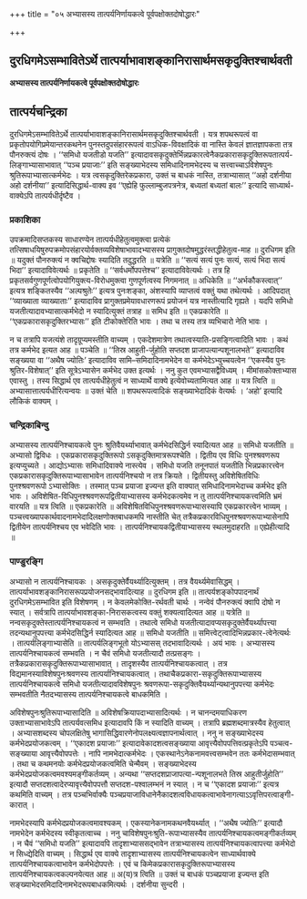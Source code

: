 +++
title = "०५ अभ्यासस्य तात्पर्यनिर्णायकत्वे पूर्वपक्षोक्तदोषोद्धारः"

+++


## दुरधिगमेऽसम्भावितेऽर्थे तात्पर्याभावाशङ्कानिरासार्थमसकृदुक्तिश्चार्थवती

**अभ्यासस्य तात्पर्यनिर्णायकत्वे पूर्वपक्षोक्तदोषोद्धारः**

## **तात्पर्यचन्द्रिका**

दुरधिगमेऽसम्भावितेऽर्थे तात्पर्याभावाशङ्कानिरासार्थमसकृदुक्तिश्चार्थवती । यत्र शपथरूपत्वं वा प्रकृतोपयोगिप्रमेयान्तरकथनेन पुनस्तदुपसंहाररूपत्वं वाऽधिक-विवक्षादिकं वा नास्ति केवलं ज्ञातज्ञापकता तत्र पौनरुक्त्यं दोषः । ‘‘समिधो यजतीडो यजति’’ इत्यादावसकृदुक्तेर्भिन्नप्रकारत्वेनैकप्रकारासकृदुक्तिरूपतात्पर्य-लिङ्गाभ्यासाभावात् ‘‘पञ्च प्रयाजाः’’ इति सङ्ख्याभेदस्य समिधादिनामभेदस्य च सत्त्वाच्चाऽविशेषपुनः श्रुतिरूपाभ्यासात्कर्मभेदः । यत्र त्वसकृदुक्तिरेकप्रकारा, उक्तं च बाधकं नास्ति, तत्राभ्यासात् ‘‘अहो दर्शनीया अहो दर्शनीया’’ इत्यादिसिद्धार्थ-वाक्य इव ‘‘एह्येहि फुल्लाम्बुजपत्रनेत्र, बध्यतां बध्यतां बालः’’ इत्यादि साध्यार्थ-वाक्येऽपि तात्पर्यधीर्दृष्टैव ।

### **प्रकाशिका**

उपक्रमादिसप्तकस्य साधारण्येन तात्पर्यधीहेतुत्वमुक्त्वा प्रत्येकं तत्सिषाधयिषुरुपक्रमोपसंहारयोर्वक्तव्यविशेषाभावादभ्यासस्य प्रागुक्तदोषमुद्धरंस्तद्धीहेतुत्व-माह ॥ दुरधिगम इति ॥ यदुक्तं पौनरुक्त्यं न क्वचिद्दोषः स्यादिति तदुद्धरति ॥ यत्रेति ॥ ‘‘सत्यं सत्यं पुनः सत्यं, सत्यं भिदा सत्यं भिदा’’ इत्यादाविवेत्यर्थः ॥ प्रकृतेति ॥ ‘‘सर्वधर्मोपपत्तेश्च’’ इत्यादाविवेत्यर्थः । तत्र हि प्रकृतसर्वगुणपूर्णत्वोपयोगियुक्त्य-विरोधमुक्त्वा गुणपूर्णत्वस्य निगमनात् ॥ अधिकेति ॥ ‘‘अर्भकौकस्त्वात्’’ इत्यत्र शङ्कितस्यैव ‘‘अल्पश्रुतेः’’ इत्यत्र पुनःशङ्का, अंशस्यापि व्याप्तत्वं वक्तुं यथा तथेत्यर्थः । आदिपदात् ‘‘व्याख्याता व्याख्याताः’’ इत्यादाविव प्रागुक्तप्रमेयावधारणरूपं प्रयोजनं यत्र नास्तीत्यादि गृह्यते । यदपि समिधो यजतीत्यादावभ्यासात्कर्मभेदो न स्यादित्युक्तं तत्राह ॥ समिध इति ॥ एकप्रकारेति ॥ ‘‘एकप्रकारासकृदुक्तिरभ्यासः’’ इति टीकोक्तेरिति भावः । तथा च तस्य तत्र व्यभिचारो नेति भावः ।

न च तत्रापि यजत्यंशे तादृग्रूप्यमस्तीति वाच्यम् । एकदेशमात्रेण तथात्वस्याति-प्रसङ्गित्वादिति भावः । कथं तत्र कर्मभेद इत्यत आह ॥ पञ्चेति ॥ ‘‘तिस्र आहुती-र्जुहोति सप्तदश प्राजापत्यान्पशूनालभते’’ इत्यादाविव सङ्ख्यया वा ‘‘अथैष ज्योतिः’ इत्यादाविव सामि–समिदादिनामभेदेन वा कर्मभेदेऽभ्युच्चयत्वेन ‘‘एकस्यैव पुनः श्रुतिर-विशेषात्’’ इति सूत्रेऽभ्यासेन कर्मभेद उक्त इत्यर्थः । ननु कुत एवमभ्यासद्वैविध्यम् । मीमांसकोक्ताभ्यास एवास्तु । तस्य सिद्धार्थ एव तात्पर्यधीहेतुत्वं न साध्यार्थे वाक्ये इत्येवोच्यतामित्यत आह ॥ यत्र त्विति ॥ अभ्यासात्तात्पर्यधीरित्यन्वयः ॥ उक्तं चेति ॥ शपथरूपत्वादिकं सङ्ख्याभेदादिकं वेत्यर्थः । ‘अहो’ इत्यादि लौकिकं वाक्यम् ।

### **चन्द्रिकाबिन्दु**

अभ्यासस्य तात्पर्यनिश्चायकत्वे पुनः श्रुतिवैयर्थ्याभावात् कर्मभेदसिद्धिर्न स्यादित्यत आह ॥ समिधो यजतीति ॥ अभ्यासो द्विविधः । एकप्रकारासकृदुक्तिरूपो ऽसकृदुक्तिमात्ररूपश्चेति । द्वितीय एव विधिः पुनश्श्रवणरूप इत्यप्युच्यते । आद्योऽभ्यासः समिधादिवाक्ये नास्त्येव । समिधो यजति तनूनपातं यजतीति भिन्नप्रकारत्त्वेन एकप्रकारासकृदुक्तिरूपाभ्यासाभावेन तात्पर्यनिश्चयो न तत्र क्रियते । द्वितीयस्तु अविशेषितविधिः पुनश्श्रवणरूपो ऽभ्यासोक्तिः । तस्मात् पञ्च प्रयाजा इज्यन्त इति वाक्यात् समिधादिनामभेदाच्च कर्मभेद इति भावः । अविशेषित-विधिपुनश्श्रवणरूपद्वितीयाभ्यासस्य कर्मभेदकत्वमेव न तु तात्पर्यनिश्चायकत्त्वमिति भ्रमं वारयति ॥ यत्र त्विति ॥ एकप्रकारेति ॥ अविशेषितविधिपुनश्श्रवणरूपाभ्यासस्यापि एकप्रकारत्त्वेन भाव्यम् । पञ्चत्त्वख्यापकार्थवादनामभेदादिलक्षणोक्तबाधकमपि नास्तीति चेत् तत्रैकप्रकारविधिपुनश्श्रवणरूपाभ्यासेनापि द्वितीयेन तात्पर्यनिश्चय एव भवेदिति भावः । तात्पर्यनिश्चायकद्वितीयाभ्यासस्य स्थलमुदाहरति ॥ एह्येहीत्यादि ॥

### **पाण्डुरङ्गि**

अभ्यासो न तात्पर्यनिश्चायकः । असकृदुक्तेर्वैयर्थ्यादित्युक्तम् । तत्र वैयर्थ्यमेवासिद्धम् । तात्पर्याभावशङ्कानिरासरूपप्रयोजनसद्भावादित्याह ॥ दुरधिगम इति ॥ तात्पर्यशङ्कोपपादनार्थं दुरधिगमेऽसम्भावित इति विशेषणम् । न केवलमेकोक्ति-रर्थवती चार्थः । नन्वेवं पौनरुक्त्यं क्वापि दोषो न स्यात् । सर्वत्रापि तात्पर्याभावशङ्का-निरासकत्वस्य वक्तुं शक्यत्वादित्यत आह ॥ यत्रेति ॥ नन्वसकृदुक्तेस्तात्पर्यनिश्चायकत्वं न सम्भवति । तथात्वे समिधो यजतीत्यादावप्यसकृदुक्तेर्वैयर्थ्यापत्त्या तदन्यथानुपपत्त्या कर्मभेदसिद्धिर्न स्यादित्यत आह ॥ समिधो यजतीति ॥ समित्त्वेट्त्वादिभिन्नप्रकार-त्वेनेत्यर्थः । तात्पर्यलिङ्गाभ्यासेति ॥ तात्पर्यलिङ्गभूतो योऽभ्यासस् तदभावादित्यर्थः । अयं भावः । अभ्यासस्य तात्पर्यनिश्चायकत्वं सम्भवति । न चैवं समिधो यजतीत्यादौ तत्प्रसङ्गः । तत्रैकप्रकारासकृदुक्तिरूपाभ्यासाभावात् । तादृशस्यैव तात्पर्यनिश्चायकत्वात् । तत्र विद्यमानस्याविशेषपुनःश्रवणस्य तात्पर्यानिश्चायकत्वात् । तथाचैकप्रकारा-सकृदुक्तिरूपाभ्यासस्य तात्पर्यनिश्चायकत्वे समिधो यजतीत्यादावविशेषपुनः श्रवणरूपा-सकृदुक्तिवैयर्थ्यान्यथानुपपत्त्या कर्मभेदः सम्भवतीति नैतदभ्यासस्य तात्पर्यनिश्चायकत्वे बाधकमिति ।

अविशेषपुनःश्रुतिरूपाभ्यासादिति ॥ अविशेषक्रियापदाभ्यासादित्यर्थः । न चानन्दमयाधिकरण उक्ताभ्यासाभावेऽपि तात्पर्यवत्समिध इत्यादावपि किं न स्यादिति वाच्यम् । तत्रापि ब्रह्मशब्दमात्रस्यैव हेतुत्वात् । अभ्यासशब्दस्य चोपलक्षितेषु भागासिद्धिवारणेनोपलक्ष्यत्वज्ञापनार्थत्वात् । ननु न सङ्ख्याभेदस्य कर्मभेदप्रयोजकत्वम् । ‘‘एकादश प्रयाजाः’’ इत्यादावेकादशत्वसङ्ख्याया आवृत्त्यैवोपपत्तिवत्प्रकृतेऽपि पञ्चत्व-सङ्ख्याया आवृत्त्यैवोपपत्तेः । नापि नामभेदात्कर्मभेदः । एकस्थानेऽनेकनामवत्त्वसम्भवेन ततः कर्मभेदासम्भवात् । तथा च कथमनयोः कर्मभेदप्रयोजकत्वमिति चेन्मैवम् । सङ्ख्याभेदस्य कर्मभेदप्रयोजकत्वमवश्यमङ्गीकर्तव्यम् । अन्यथा ‘‘सप्तदशप्राजापत्या-न्पशूनालभते तिस्र आहुतीर्जुहोति’’ इत्यादौ सप्तदशत्वादेरप्यावृत्त्यैवोपपत्तौ सप्तदश-पश्वालम्भनं न स्यात् । न च ‘‘एकादश प्रयाजाः’’ इत्यत्र कथमिति वाच्यम् । तत्र पञ्चभिर्वाक्यैः पञ्चप्रयाजाविधानेनैकादशत्वविधायकत्वाभावेनागत्याऽऽवृत्तिपरत्वाङ्गी-कारात् ।

नामभेदस्यापि कर्मभेदप्रयोजकत्वमावश्यकम् । एकस्यानेकनामकथनवैयर्थ्यात् । ‘‘अथैष ज्योतिः’’ इत्यादौ नामभेदेन कर्मभेदस्य स्वीकृतत्वाच्च । ननु चाविशेषपुनःश्रुति-रूपाभ्यासस्यैव तात्पर्यनिश्चायकत्वमङ्गीकर्तव्यम् । न चैवं ‘‘समिधो यजति’’ इत्यादावपि तादृशाभ्याससद्भावेन तत्राभ्यासस्य तात्पर्यनिश्चायकत्वापत्त्या कर्मभेदो न सिध्द्येदिति वाच्यम् । सिद्धार्थ एव वाक्ये तादृशाभ्यासस्य तात्पर्यनिश्चायकत्वेन साध्यार्थवाक्ये तात्पर्यनिश्चायकत्वाभावेन कर्मभेदोपपत्तेः । एवं च किमेकप्रकारासकृदुक्तिरूपाभ्यासस्य तात्पर्यनिश्चायकत्वकल्पनयेत्यत आह ॥ अ(य)त्र त्विति ॥ उक्तं च बाधकं पञ्चप्रयाजा इज्यन्त इति सङ्ख्याभेदसमिदादिनामभेदरूपबाधकमित्यर्थः । दर्शनीया सुन्दरी ।

